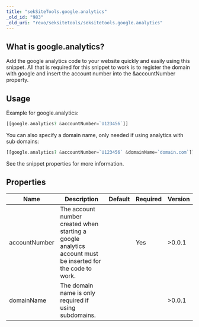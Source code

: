 ```yaml
---
title: "sekSiteTools.google.analytics"
_old_id: "983"
_old_uri: "revo/seksitetools/seksitetools.google.analytics"
---
```


## What is google.analytics?

Add the google analytics code to your website quickly and easily using this snippet. All that is required for this snippet to work is to register the domain with google and insert the account number into the &accountNumber property.

## Usage

Example for google.analytics:

``` php 
[[google.analytics? &accountNumber=`U123456`]]
```

You can also specify a domain name, only needed if using analytics with sub domains:

``` php 
[[google.analytics? &accountNumber=`U123456` &domainName=`domain.com`]]
```

See the snippet properties for more information.

## Properties

| Name | Description | Default | Required | Version |
|------|-------------|---------|----------|---------|
| accountNumber | The account number created when starting a google analytics account must be inserted for the code to work. |  | Yes | >0.0.1 |
| domainName | The domain name is only required if using subdomains. |  |  | >0.0.1 |